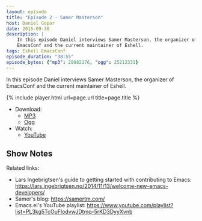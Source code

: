 ```yaml
---
layout: episode
title: "Episode 2 - Samer Masterson"
host: Daniel Gopar
date: 2015-09-30
description: |
    In this episode Daniel interviews Samer Masterson, the organizer of
    EmacsConf and the current maintainer of Eshell.
tags: Eshell EmacsConf
episode_duration: "38:55"
episode_bytes: {"mp3": 28082176, "ogg": 25212331}
---
```


In this episode Daniel interviews Samer Masterson, the organizer of EmacsConf
and the current maintainer of Eshell.

{% include player.html url=page.url title=page.title %}

- Download:
  - [MP3](https://dl.emacsel.com/episodes/emacsel-ep2.mp3)
  - [Ogg](https://dl.emacsel.com/episodes/emacsel-ep2.ogg)
- Watch:
  - [YouTube](https://www.youtube.com/watch?v=fKZwFTTyAZY)

## Show Notes

Related links:

- Lars Ingebrigtsen's guide to getting started with contributing to Emacs:
  <https://lars.ingebrigtsen.no/2014/11/13/welcome-new-emacs-developers/>
- Samer's blog: <https://samertm.com/>
- Emacs.el's YouTube playlist:
  <https://www.youtube.com/playlist?list=PL3kg5TcOuFlodvwJDtmq-5rKD3DyyXvnb>
